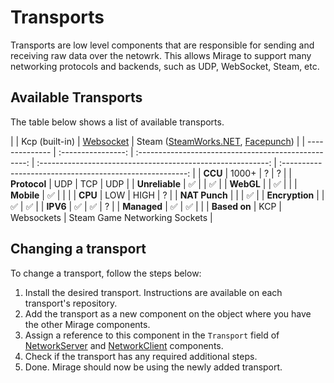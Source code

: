 # Transports
Transports are low level components that are responsible for sending and receiving raw data over the netowrk. This allows Mirage to support many networking protocols and backends, such as UDP, WebSocket, Steam, etc.

## Available Transports
The table below shows a list of available transports.

|                |        Kcp (built-in)        | [Websocket](https://github.com/MirageNet/WebsocketNG) | Steam ([SteamWorks.NET](https://github.com/MirageNet/FizzySteamyMirror), [Facepunch](https://github.com/MirageNet/SteamyFaceNG)) |
| -------------- | :----------------: | :--------------------------------------------------: | :---------------------------------------------------------: | :------------------------------------------------------: |
| **CCU**        |       1000+        |                          ?                           |                              ?                              |
| **Protocol**   |        UDP         |                         TCP                          |                             UDP                             |
| **Unreliable** | :white_check_mark: |                                                      |                     :white_check_mark:                      |
| **WebGL**      |                    |                  :white_check_mark:                  |                                                             |
| **Mobile**     | :white_check_mark: |                                                      |                                                             |
| **CPU**        |        LOW         |                         HIGH                         |                              ?                              |
| **NAT Punch**  |                    |                                                      |                     :white_check_mark:                      |
| **Encryption** |                    |                  :white_check_mark:                  |                     :white_check_mark:                      |
| **IPV6**       | :white_check_mark: |                  :white_check_mark:                  |                              ?                              |
| **Managed**    | :white_check_mark: |                  :white_check_mark:                  |                                                             |
| **Based on**   |        KCP         |                      Websockets                      |                Steam Game Networking Sockets                |

## Changing a transport
To change a transport, follow the steps below:
1. Install the desired transport. Instructions are available on each transport's repository.
2. Add the transport as a new component on the object where you have the other Mirage components.
3. Assign a reference to this component in the `Transport` field of [NetworkServer](xref:Mirage.NetworkServer) and [NetworkClient](xref:Mirage.NetworkClient) components.
4. Check if the transport has any required additional steps.
5. Done. Mirage should now be using the newly added transport.
